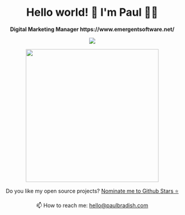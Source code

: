 <h1 align="center">Hello world! 👋 I'm Paul 👨‍💻</h1>
<p align="center"><strong>Digital Marketing Manager https://www.emergentsoftware.net/</strong></p>

<p align='center'>
  
  <a href="https://www.linkedin.com/in/paulbradish/">
    <img src="https://img.shields.io/badge/linkedin-%230077B5.svg?&style=for-the-badge&logo=linkedin&logoColor=white" />
  </a>
</p>

<p align='center'>
  <a href="#"><img src="https://github-readme-stats.vercel.app/api?username=paulbradish&show_icons=true&count_private=true&theme=light" width="350"></a>
</p>

<p align='center'>
  Do you like my open source projects? <a href='https://stars.github.com/nominate/'>Nominate me to Github Stars ⭐</a>
</p>

<p align='center'>
  📫 How to reach me: <a href='mailto:hello@paulbradish.com'>hello@paulbradish.com</a>
</p>

<!---
paulbradish/paulbradish is a ✨ special ✨ repository because its `README.md` (this file) appears on your GitHub profile.
You can click the Preview link to take a look at your changes.
--->
